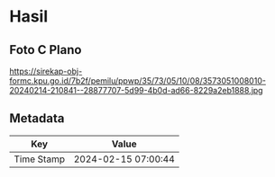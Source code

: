 # Hasil

## Foto C Plano

https://sirekap-obj-formc.kpu.go.id/7b2f/pemilu/ppwp/35/73/05/10/08/3573051008010-20240214-210841--28877707-5d99-4b0d-ad66-8229a2eb1888.jpg


## Metadata

| Key        | Value               |
| ---------- | ------------------- |
| Time Stamp | 2024-02-15 07:00:44 |



